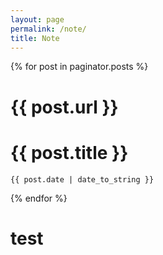 ```yaml
---
layout: page
permalink: /note/
title: Note
---
```


{% for post in paginator.posts %}
  # {{ post.url }}
  # {{ post.title }}
	{{ post.date | date_to_string }}
{% endfor %}
# test

